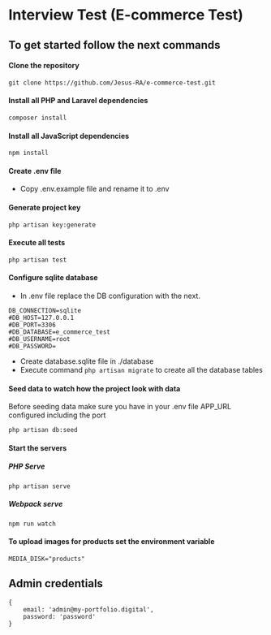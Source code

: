 # Interview Test (E-commerce Test)

## To get started follow the next commands

#### Clone the repository
```
git clone https://github.com/Jesus-RA/e-commerce-test.git
```

#### Install all PHP and Laravel dependencies
```
composer install
```

#### Install all JavaScript dependencies
```
npm install
```

#### Create .env file
* Copy .env.example file and rename it to .env

#### Generate project key
```
php artisan key:generate
```

#### Execute all tests
```
php artisan test
```

#### Configure sqlite database
* In .env file replace the DB configuration with the next.
```
DB_CONNECTION=sqlite
#DB_HOST=127.0.0.1
#DB_PORT=3306
#DB_DATABASE=e_commerce_test
#DB_USERNAME=root
#DB_PASSWORD=
```

* Create database.sqlite file in ./database
* Execute command `php artisan migrate` to create all the database tables

#### Seed data to watch how the project look with data
Before seeding data make sure you have in your .env file APP_URL configured including the port
```
php artisan db:seed
```

#### Start the servers

##### PHP Serve
```
php artisan serve 
```

##### Webpack serve
```
npm run watch
```

#### To upload images for products set the environment variable
```
MEDIA_DISK="products"
```

## Admin credentials
```
{
    email: 'admin@my-portfolio.digital',
    password: 'password'
}
```